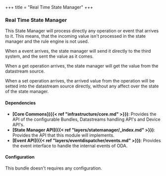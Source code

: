 +++
title = "Real Time State Manager"
+++

### Real Time State Manager

This State Manager will process directly any operation or event that arrives to it. This means, that the incoming value
isn't processed in the state manager and the rule engine is not used.

When a event arrives, the state manager will send it directly to the third system, and the sent the value as it comes.

When a get operation arrives, the state manager will get the value from the datastream source.

When a set operation arrives, the arrived value from the operation will be setted into the datastream source directly,
without any affect over the state of the state manager.

#### Dependencies

* __[Core Commons]({{< ref "infrastructure/core.md" >}})__: Provides the API of the configurable Bundles, Datastreams handling API's and Device API's.
* __[State Manager API]({{< ref "layers/statemanager/_index.md" >}})__: Provides the API that this module will implements.
* __[Event API]({{< ref "layers/eventdispatcher/events.md" >}})__: Provides the event interface to handle the internal events of ODA.

#### Configuration

This bundle doesn't requires any configuration.
